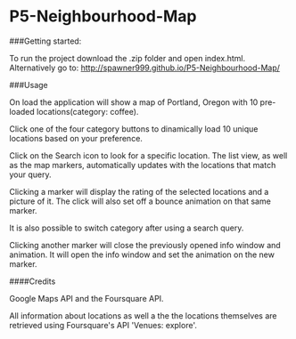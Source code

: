# P5-Neighbourhood-Map

###Getting started:

To run the project download the .zip folder and open index.html.
Alternatively go to: http://spawner999.github.io/P5-Neighbourhood-Map/

###Usage

On load the application will show a map of Portland, Oregon with 10 pre-loaded locations(category: coffee).

Click one of the four category buttons to dinamically load 10 unique locations based on your preference.

Click on the Search icon to look for a specific location. The list view, as well as the map markers, automatically updates with the locations that match your query.

Clicking a marker will display the rating of the selected locations and a picture of it. The click will also set off a bounce animation on that same marker.

It is also possible to switch category after using a search query.

Clicking another marker will close the previously opened info window and animation. It will open the info window and set the animation on the new marker.


####Credits

Google Maps API and the Foursquare API.

All information about locations as well a the the locations themselves are retrieved using Foursquare's API 'Venues: explore'.

